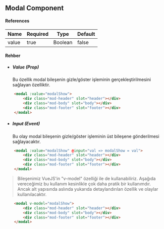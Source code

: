 ## Modal Component 

#### References

| Name     | Required | Type    | Default |
|----------|----------|---------|---------|
| value    | true     | Boolean | false   |

#### Rehber

* ##### Value (Prop)
    Bu özellik modal bileşenin gizle/göster işleminin gerçekleştirilmesini sağlayan özelliktir.
    
````html
    <modal :value="modalShow">
        <div class="mod-header" slot="header"></div>
        <div class="mod-body" slot="body"></div>
        <div class="mod-footer" slot="footer"></div>
    </modal>    
````
* ##### Input (Event)
    Bu olay modal bileşenin gizle/göster işleminin üst bileşene gönderilmesi sağlayacaktır.
    
````html
    <modal :value="modalShow" @input="val => modalShow = val">
        <div class="mod-header" slot="header"></div>
        <div class="mod-body" slot="body"></div>
        <div class="mod-footer" slot="footer"></div>
    </modal>    
````

> Bileşenimiz VueJS'in "v-model" özelliği ile de kullanabiliriz. 
Aşağıda vereceğimiz bu kullanım kesinlikle çok daha pratik bir kullanımdır. 
Ancak alt yapısında aslında yukarıda detaylandırılan özellik ve olaylar kullanılacaktır. 

````html
    <modal v-model="modalShow">
        <div class="mod-header" slot="header"></div>
        <div class="mod-body" slot="body"></div>
        <div class="mod-footer" slot="footer"></div>
    </modal>
````